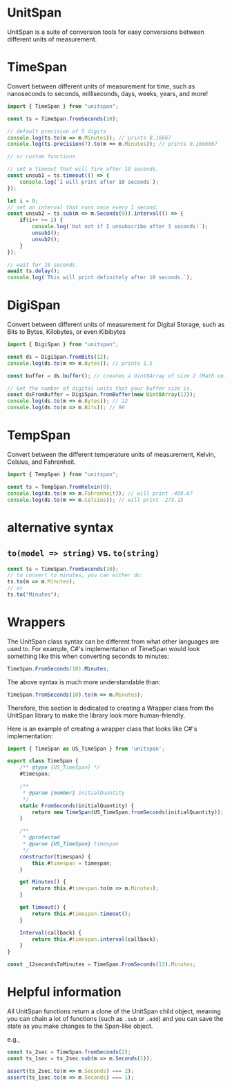 # UnitSpan

UnitSpan is a suite of conversion tools for easy conversions between different units of measurement.  

# TimeSpan

Convert between different units of measurement for time, such as nanoseconds to seconds, milliseconds, days, weeks, years, and more!

```js
import { TimeSpan } from "unitspan";

const ts = TimeSpan.fromSeconds(10);

// default precision of 5 digits
console.log(ts.to(m => m.Minutes)); // prints 0.16667
console.log(ts.precision(7).to(m => m.Minutes)); // prints 0.1666667

// or custom functions

// set a timeout that will fire after 10 seconds.
const unsub1 = ts.timeout(() => {
    console.log(`I will print after 10 seconds`);
});

let i = 0;
// set an interval that runs once every 1 second.
const unsub2 = ts.sub(m => m.Seconds(9)).interval(() => {
    if(i++ >= 2) {
        console.log(`but not if I unsubscribe after 3 seconds!`);
        unsub1();
        unsub2();
    }
});

// wait for 10 seconds.
await ts.delay();
console.log(`This will print definitely after 10 seconds.`);
```

# DigiSpan

Convert between different units of measurement for Digital Storage, such as Bits to Bytes, Kilobytes, or even Kibibytes

```js
import { DigiSpan } from "unitspan";

const ds = DigiSpan.fromBits(12);
console.log(ds.to(m => m.Bytes)); // prints 1.5

const buffer = ds.buffer(); // creates a Uint8Array of size 2 (Math.ceil(ds.to(m => m.Bytes)))

// Get the number of digital units that your buffer size is.
const dsFromBuffer = DigiSpan.fromBuffer(new Uint8Array(12));
console.log(ds.to(m => m.Bytes)); // 12
console.log(ds.to(m => m.Bits)); // 96
```

# TempSpan

Convert between the different temperature units of measurement, Kelvin, Celsius, and Fahrenheit.

```js
import { TempSpan } from "unitspan";

const ts = TempSpan.fromKelvin(0);
console.log(ds.to(m => m.Fahrenheit)); // will print -459.67
console.log(ds.to(m => m.Celsius)); // will print -273.15
```

# alternative syntax

## `to(model => string)` vs. `to(string)`
```js
const ts = TimeSpan.fromSeconds(10);
// to convert to minutes, you can either do:
ts.to(m => m.Minutes);
// or
ts.to("Minutes");
```

# Wrappers

The UnitSpan class syntax can be different from what other languages are used to. For example, C#'s implementation of TimeSpan would look something like this when converting seconds to minutes:

```cs
TimeSpan.FromSeconds(10).Minutes;
```

The above syntax is much more understandable than:

```js
TimeSpan.fromSeconds(10).to(m => m.Minutes);
```

Therefore, this section is dedicated to creating a Wrapper class from the UnitSpan library to make the library look more human-friendly.  

Here is an example of creating a wrapper class that looks like C#'s implementation:
```js
import { TimeSpan as US_TimeSpan } from 'unitspan';

export class TimeSpan {
    /** @type {US_TimeSpan} */
    #timespan;

    /**
     * @param {number} initialQuantity
     */
    static FromSeconds(initialQuantity) {
        return new TimeSpan(US_TimeSpan.fromSeconds(initialQuantity));
    }

    /**
     * @protected
     * @param {US_TimeSpan} timespan
     */
    constructor(timespan) {
        this.#timespan = timespan;
    }

    get Minutes() {
        return this.#timespan.to(m => m.Minutes);
    }

    get Timeout() {
        return this.#timespan.timeout();
    }

    Interval(callback) {
        return this.#timespan.interval(callback);
    }
}

const _12secondsToMinutes = TimeSpan.FromSeconds(12).Minutes;
```

# Helpful information

All UnitSpan functions return a clone of the UnitSpan child object, meaning you can chain a lot of functions (such as `.sub` or `.add`) and you can save the state
as you make changes to the Span-like object.

e.g.,  
```js
const ts_2sec = TimeSpan.fromSeconds(2);
const ts_1sec = ts_2sec.sub(m => m.Seconds(1));

assert(ts_2sec.to(m => m.Seconds) === 2);
assert(ts_1sec.to(m => m.Seconds) === 1);
```